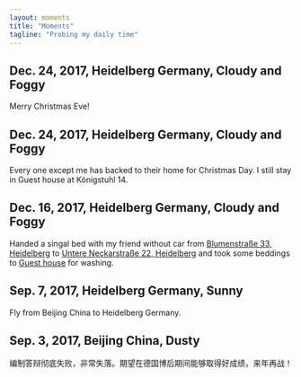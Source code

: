 ```yaml
---
layout: moments
title: "Moments"
tagline: "Probing my daily time"
---
```


## Dec. 24, 2017, Heidelberg Germany, Cloudy and Foggy

Merry Christmas Eve!


## Dec. 24, 2017, Heidelberg Germany, Cloudy and Foggy

Every one except me has backed to their home for Christmas Day. I still stay in Guest house at Königstuhl 14.


## Dec. 16, 2017, Heidelberg Germany, Cloudy and Foggy

Handed a singal bed with my friend without car from <a href="https://goo.gl/YYTNoa">Blumenstraße 33, Heidelberg</a> to  <a href="https://goo.gl/Hm3gT9">Untere Neckarstraße 22, Heidelberg</a> and took some beddings to <a href="https://goo.gl/6kJTau">Guest house</a> for washing.


## Sep. 7, 2017, Heidelberg Germany, Sunny

Fly from Beijing China to Heidelberg Germany.


## Sep. 3, 2017, Beijing China, Dusty

编制答辩彻底失败，非常失落。期望在德国博后期间能够取得好成绩，来年再战！

